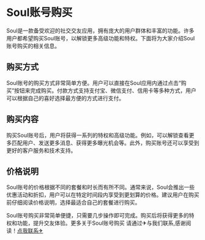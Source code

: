# Soul账号购买

Soul是一款备受欢迎的社交交友应用，拥有庞大的用户群体和丰富的功能。许多用户都希望购买Soul账号，以解锁更多高级功能和特权。下面将为大家介绍Soul账号购买的相关信息。

## 购买方式

Soul账号的购买方式非常简单方便。用户可以直接在Soul应用内通过点击“购买”按钮来完成购买。付款方式支持支付宝、微信支付、信用卡等多种方式，用户可以根据自己的喜好选择最方便的方式进行支付。

## 购买内容

购买Soul账号后，用户将获得一系列的特权和高级功能。例如，可以解锁查看更多匹配用户、发送更多消息、获得更多曝光机会等。此外，购买账号还可以享受到更好的客户服务和技术支持。

## 价格说明

Soul账号的价格根据不同的套餐和时长而有所不同。通常来说，Soul会推出一些优惠活动和折扣，用户可以在特定时间段内享受到更划算的价格。建议用户在购买前仔细阅读价格说明，选择最适合自己的套餐进行购买。

Soul账号购买非常简单便捷，只需要几步操作即可完成。购买后将获得更多的特权和功能，提升交友体验。更多关于Soul账号购买 请通过✈与我们联系,感谢阅读！[点我联系✈](https://en.G208.com)